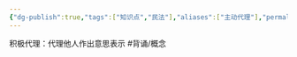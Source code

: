 ```yaml
---
{"dg-publish":true,"tags":["知识点","民法"],"aliases":["主动代理"],"permalink":"/学习笔记studyup/民法总论/积极代理/","dgPassFrontmatter":true,"created":"2024-11-18T18:53:10.045+08:00","updated":"2024-11-18T18:53:28.010+08:00"}
---
```


积极代理：代理他人作出意思表示 #背诵/概念 
